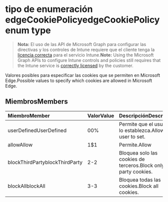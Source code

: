 # <a name="edgecookiepolicy-enum-type"></a><span data-ttu-id="b8fd4-101">tipo de enumeración edgeCookiePolicy</span><span class="sxs-lookup"><span data-stu-id="b8fd4-101">edgeCookiePolicy enum type</span></span>

> <span data-ttu-id="b8fd4-102">**Nota:** El uso de las API de Microsoft Graph para configurar las directivas y los controles de Intune requiere que el cliente tenga la [licencia correcta](https://go.microsoft.com/fwlink/?linkid=839381) para el servicio Intune.</span><span class="sxs-lookup"><span data-stu-id="b8fd4-102">**Note:** Using the Microsoft Graph APIs to configure Intune controls and policies still requires that the Intune service is [correctly licensed](https://go.microsoft.com/fwlink/?linkid=839381) by the customer.</span></span>

<span data-ttu-id="b8fd4-103">Valores posibles para especificar las cookies que se permiten en Microsoft Edge.</span><span class="sxs-lookup"><span data-stu-id="b8fd4-103">Possible values to specify which cookies are allowed in Microsoft Edge.</span></span>
## <a name="members"></a><span data-ttu-id="b8fd4-104">Miembros</span><span class="sxs-lookup"><span data-stu-id="b8fd4-104">Members</span></span>
|<span data-ttu-id="b8fd4-105">Miembro</span><span class="sxs-lookup"><span data-stu-id="b8fd4-105">Member</span></span>|<span data-ttu-id="b8fd4-106">Valor</span><span class="sxs-lookup"><span data-stu-id="b8fd4-106">Value</span></span>|<span data-ttu-id="b8fd4-107">Descripción</span><span class="sxs-lookup"><span data-stu-id="b8fd4-107">Description</span></span>|
|:---|:---|:---|
|<span data-ttu-id="b8fd4-108">userDefined</span><span class="sxs-lookup"><span data-stu-id="b8fd4-108">UserDefined</span></span>|<span data-ttu-id="b8fd4-109">0</span><span class="sxs-lookup"><span data-stu-id="b8fd4-109">0%</span></span>|<span data-ttu-id="b8fd4-110">Permite que el usuario lo establezca.</span><span class="sxs-lookup"><span data-stu-id="b8fd4-110">Allow the user to set.</span></span>|
|<span data-ttu-id="b8fd4-111">allow</span><span class="sxs-lookup"><span data-stu-id="b8fd4-111">Allow</span></span>|<span data-ttu-id="b8fd4-112">1</span><span class="sxs-lookup"><span data-stu-id="b8fd4-112">$1</span></span>|<span data-ttu-id="b8fd4-113">Permite.</span><span class="sxs-lookup"><span data-stu-id="b8fd4-113">Allow</span></span>|
|<span data-ttu-id="b8fd4-114">blockThirdParty</span><span class="sxs-lookup"><span data-stu-id="b8fd4-114">blockThirdParty</span></span>|<span data-ttu-id="b8fd4-115">2</span><span class="sxs-lookup"><span data-stu-id="b8fd4-115">-2</span></span>|<span data-ttu-id="b8fd4-116">Bloquea solo las cookies de terceros.</span><span class="sxs-lookup"><span data-stu-id="b8fd4-116">Block only third party cookies.</span></span>|
|<span data-ttu-id="b8fd4-117">blockAll</span><span class="sxs-lookup"><span data-stu-id="b8fd4-117">blockAll</span></span>|<span data-ttu-id="b8fd4-118">3</span><span class="sxs-lookup"><span data-stu-id="b8fd4-118">-3</span></span>|<span data-ttu-id="b8fd4-119">Bloquea todas las cookies.</span><span class="sxs-lookup"><span data-stu-id="b8fd4-119">Block all cookies.</span></span>|



